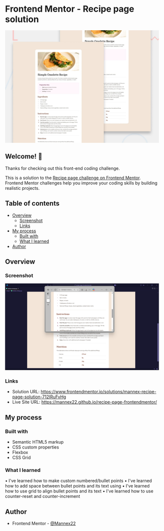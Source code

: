 # Frontend Mentor - Recipe page solution

![Design preview for the Recipe page coding challenge](./preview.jpg)

## Welcome! 👋

Thanks for checking out this front-end coding challenge.

This is a solution to the [Recipe page challenge on Frontend Mentor](https://www.frontendmentor.io/challenges/recipe-page-KiTsR8QQKm). Frontend Mentor challenges help you improve your coding skills by building realistic projects. 

## Table of contents

- [Overview](#overview)
  - [Screenshot](#screenshot)
  - [Links](#links)
- [My process](#my-process)
  - [Built with](#built-with)
  - [What I learned](#what-i-learned)
- [Author](#author)

## Overview

### Screenshot

![My html&css comparison](./screenshot.jpg)

### Links

- Solution URL: https://www.frontendmentor.io/solutions/mannex-recipe-page-solution-712IRuFvHg
- Live Site URL: https://mannex22.github.io/recipe-page-frontendmentor/

## My process

### Built with

- Semantic HTML5 markup
- CSS custom properties
- Flexbox
- CSS Grid

### What I learned

• I've learned how to make custom numbered/bullet points
• I've learned how to add space between bullet points and its text using
• I've learned how to use grid to align bullet points and its text
• I've learned how to use counter-reset and counter-increment

## Author

- Frontend Mentor - [@Mannex22](https://www.frontendmentor.io/profile/Mannex22)